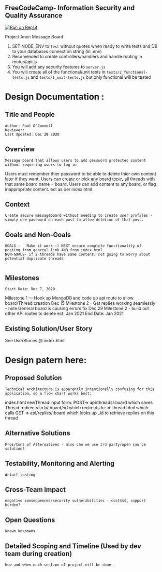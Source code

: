 **FreeCodeCamp**- Information Security and Quality Assurance
------

[![Run on Repl.it](https://repl.it/badge/github/freeCodeCamp/boilerplate-project-messageboard)](https://repl.it/github/freeCodeCamp/boilerplate-project-messageboard)

Project Anon Message Board

1) SET NODE_ENV to `test` without quotes when ready to write tests and DB to your databases connection string (in .env)
2) Recomended to create controllers/handlers and handle routing in routes/api.js
3) You will add any security features to `server.js`
4) You will create all of the functional/unit tests in `tests/2_functional-tests.js` and `tests/1_unit-tests.js` but only functional will be tested


#  Design Documentation :

## Title and People
	Author: Paul O'Connell
	Reviewer:
	Last Updated: Dec 28 2020

## Overview
	Message board that allows users to add password protected content without requiring users to log in 
  Users must remember thier password to be able to delete thier own content later if they want.
  Users can create or pick any board topic, all threads with that same board name =  board.
  Users can add content to any board, or flag inappropriate content.
  ect as per index.html

## Context
	Create secure messageboard without needing to create user profiles - simply use password on each post to allow deletion of that post.
  
## Goals and Non-Goals
	GOALS -   Make it work :) NEXT ensure complete functionality of posting from general link AND from index.html
	NON-GOALS- if 2 threads have same content, not going to worry about potential duplicate threads
    -

## Milestones
	Start Date: Dec 7, 2020
  Milestone 1 — Hook up MongoDB and code up api route to allow board/Thread creation Dec 15
	Milestone 2 - Get replies working seamlessly - note General board is causing errors fix Dec 29
  Milestone 2 - build out other API routes to delete ect. Jan 2021
	End Date: Jan 2021

## Existing Solution/User Story
  See UserStories @ index.html
  
# Design patern here:
## Proposed Solution
	Technical Architecture is apparently intentionally confusing for this application, so a flow chart works best:
  index.html newThread input form: POST=> api/threads/:board  which saves Thread
    redirects to b/:board/:id which redirects to:
      => thread.html which calls
        GET => api/replies/:board which looks up _id to retrieve replies on this thread
        

## Alternative Solutions
	Pros/Cons of Alternatives - also can we use 3rd party/open source solution?

## Testability, Monitoring and Alerting
	detail testing 

## Cross-Team Impact
	negative consequences/security vulnerabilities - cost$$$, support burden?

## Open Questions
	Known Unknowns

## Detailed Scoping and Timeline (Used by dev team during creation)
	how and when each section of project will be done - 
